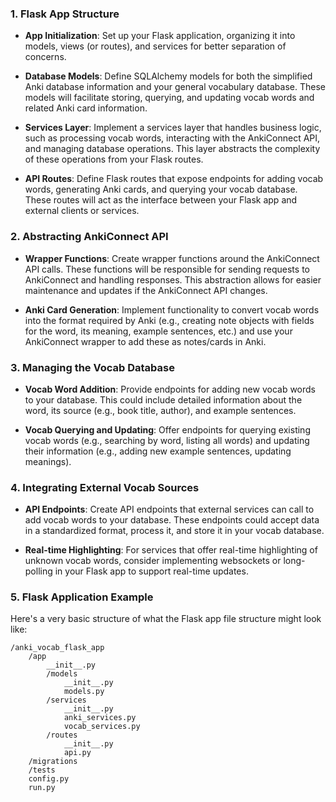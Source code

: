 ### 1. **Flask App Structure**

- **App Initialization**: Set up your Flask application, organizing it into models, views (or routes), and services for better separation of concerns.

- **Database Models**: Define SQLAlchemy models for both the simplified Anki database information and your general vocabulary database. These models will facilitate storing, querying, and updating vocab words and related Anki card information.

- **Services Layer**: Implement a services layer that handles business logic, such as processing vocab words, interacting with the AnkiConnect API, and managing database operations. This layer abstracts the complexity of these operations from your Flask routes.

- **API Routes**: Define Flask routes that expose endpoints for adding vocab words, generating Anki cards, and querying your vocab database. These routes will act as the interface between your Flask app and external clients or services.

### 2. **Abstracting AnkiConnect API**

- **Wrapper Functions**: Create wrapper functions around the AnkiConnect API calls. These functions will be responsible for sending requests to AnkiConnect and handling responses. This abstraction allows for easier maintenance and updates if the AnkiConnect API changes.

- **Anki Card Generation**: Implement functionality to convert vocab words into the format required by Anki (e.g., creating note objects with fields for the word, its meaning, example sentences, etc.) and use your AnkiConnect wrapper to add these as notes/cards in Anki.

### 3. **Managing the Vocab Database**

- **Vocab Word Addition**: Provide endpoints for adding new vocab words to your database. This could include detailed information about the word, its source (e.g., book title, author), and example sentences.

- **Vocab Querying and Updating**: Offer endpoints for querying existing vocab words (e.g., searching by word, listing all words) and updating their information (e.g., adding new example sentences, updating meanings).

### 4. **Integrating External Vocab Sources**

- **API Endpoints**: Create API endpoints that external services can call to add vocab words to your database. These endpoints could accept data in a standardized format, process it, and store it in your vocab database.

- **Real-time Highlighting**: For services that offer real-time highlighting of unknown vocab words, consider implementing websockets or long-polling in your Flask app to support real-time updates.

### 5. **Flask Application Example**

Here's a very basic structure of what the Flask app file structure might look like:

```
/anki_vocab_flask_app
    /app
        __init__.py
        /models
            __init__.py
            models.py
        /services
            __init__.py
            anki_services.py
            vocab_services.py
        /routes
            __init__.py
            api.py
    /migrations
    /tests
    config.py
    run.py
```